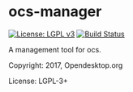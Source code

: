 # ocs-manager

[![License: LGPL v3](https://img.shields.io/badge/License-LGPL%20v3-blue.svg)](https://www.gnu.org/licenses/lgpl-3.0)
[![Build Status](https://travis-ci.org/opendesktop/ocs-manager.svg?branch=master)](https://travis-ci.org/opendesktop/ocs-manager)

A management tool for ocs.

Copyright: 2017, Opendesktop.org

License: LGPL-3+
